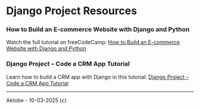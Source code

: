 # Django Project Resources

### How to Build an E-commerce Website with Django and Python
Watch the full tutorial on freeCodeCamp:
[How to Build an E-commerce Website with Django and Python](https://www.youtube.com/watch?v=YZvRrldjf1Y&ab_channel=freeCodeCamp.org)

### Django Project – Code a CRM App Tutorial
Learn how to build a CRM app with Django in this tutorial:
[Django Project – Code a CRM App Tutorial](https://www.youtube.com/watch?v=t10QcFx7d5k&ab_channel=freeCodeCamp.org)

---

Aktobe - 10-03-2025 (с)
